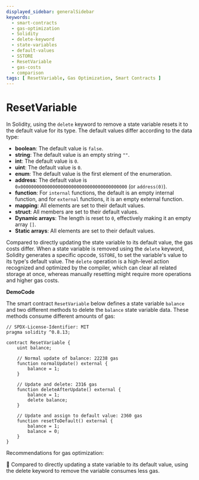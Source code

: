 ```yaml
---
displayed_sidebar: generalSidebar
keywords:
  - smart-contracts
  - gas-optimization
  - Solidity
  - delete-keyword
  - state-variables
  - default-values
  - SSTORE
  - ResetVariable
  - gas-costs
  - comparison
tags: [ ResetVariable, Gas Optimization, Smart Contracts ]
---
```


# ResetVariable

In Solidity, using the `delete` keyword to remove a state variable resets it to the default value for its type. The default values differ according to the data type:

- **boolean**: The default value is `false`.
- **string**: The default value is an empty string `""`.
- **int**: The default value is `0`.
- **uint**: The default value is `0`.
- **enum**: The default value is the first element of the enumeration.
- **address**: The default value is `0x0000000000000000000000000000000000000000` (or `address(0)`).
- **function**: For `internal` functions, the default is an empty internal function, and for `external` functions, it is an empty external function.
- **mapping**: All elements are set to their default values.
- **struct**: All members are set to their default values.
- **Dynamic arrays**: The length is reset to `0`, effectively making it an empty array `[]`.
- **Static arrays**: All elements are set to their default values.

Compared to directly updating the state variable to its default value, the gas costs differ. When a state variable is removed using the `delete` keyword, Solidity generates a specific opcode, `SSTORE`, to set the variable's value to its type's default value. The `delete` operation is a high-level action recognized and optimized by the compiler, which can clear all related storage at once, whereas manually resetting might require more operations and higher gas costs.

**DemoCode**

The smart contract `ResetVariable` below defines a state variable `balance` and two different methods to delete the `balance` state variable data. These methods consume different amounts of gas:

```solidity
// SPDX-License-Identifier: MIT
pragma solidity ^0.8.13;

contract ResetVariable {
    uint balance;

    // Normal update of balance: 22238 gas
    function normalUpdate() external {
        balance = 1;
    }

    // Update and delete: 2316 gas
    function deleteAfterUpdate() external {
        balance = 1;
        delete balance;
    }

    // Update and assign to default value: 2360 gas
    function resetToDefault() external {
        balance = 1;
        balance = 0;
    }
}
```

Recommendations for gas optimization:

🌟 Compared to directly updating a state variable to its default value, using the delete keyword to remove the variable consumes less gas.
